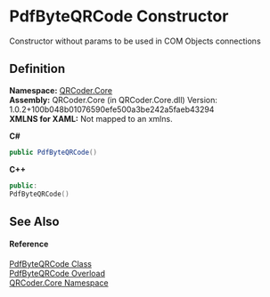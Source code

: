 # PdfByteQRCode Constructor


Constructor without params to be used in COM Objects connections



## Definition
**Namespace:** <a href="N_QRCoder_Core.md">QRCoder.Core</a>  
**Assembly:** QRCoder.Core (in QRCoder.Core.dll) Version: 1.0.2+100b048b01076590efe500a3be242a5faeb43294  
**XMLNS for XAML:** Not mapped to an xmlns.

**C#**
``` C#
public PdfByteQRCode()
```
**C++**
``` C++
public:
PdfByteQRCode()
```



## See Also


#### Reference
<a href="T_QRCoder_Core_PdfByteQRCode.md">PdfByteQRCode Class</a>  
<a href="Overload_QRCoder_Core_PdfByteQRCode__ctor.md">PdfByteQRCode Overload</a>  
<a href="N_QRCoder_Core.md">QRCoder.Core Namespace</a>  
